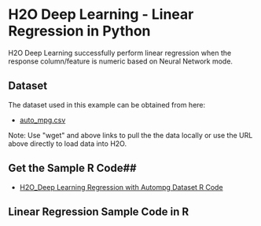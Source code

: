 # H2O Deep Learning - Linear Regression in Python # 

H2O Deep Learning successfully perform linear regression when the response column/feature is numeric based on Neural Network mode. 

## Dataset ##
The dataset used in this example can be obtained from here:
 - [auto_mpg.csv](https://raw.githubusercontent.com/Avkash/mldl/master/data/auto_mpg.csv)

Note: Use "wget" and above links to pull the the data locally or use the URL above directly to load data into H2O.
  
## Get the Sample R Code##
  - [H2O_Deep Learning Regression with Autompg Dataset R Code](https://github.com/Avkash/mldl/blob/master/notebook/h2o/H2O_DeepLearning_Regression_autompg.ipynb)
  
  
## Linear Regression Sample Code in R ##

